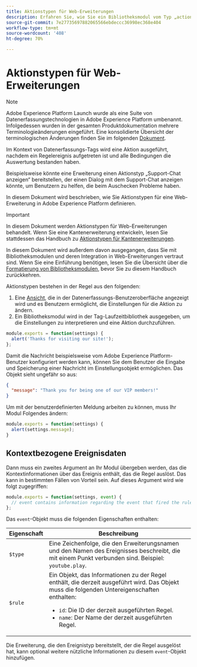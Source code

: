 ```yaml
---
title: Aktionstypen für Web-Erweiterungen
description: Erfahren Sie, wie Sie ein Bibliotheksmodul vom Typ „action-type“ für eine Tag-Erweiterung in einer Web-Eigenschaft definieren.
source-git-commit: 7e27735697882065566ebdeccc36998ec368e404
workflow-type: tm+mt
source-wordcount: '408'
ht-degree: 70%

---
```


# Aktionstypen für Web-Erweiterungen

>[!NOTE]
>
>Adobe Experience Platform Launch wurde als eine Suite von Datenerfassungstechnologien in Adobe Experience Platform umbenannt. Infolgedessen wurden in der gesamten Produktdokumentation mehrere Terminologieänderungen eingeführt. Eine konsolidierte Übersicht der terminologischen Änderungen finden Sie im folgenden [Dokument](../../term-updates.md).

Im Kontext von Datenerfassungs-Tags wird eine Aktion ausgeführt, nachdem ein Regelereignis aufgetreten ist und alle Bedingungen die Auswertung bestanden haben.

Beispielsweise könnte eine Erweiterung einen Aktionstyp „Support-Chat anzeigen“ bereitstellen, der einen Dialog mit dem Support-Chat anzeigen könnte, um Benutzern zu helfen, die beim Auschecken Probleme haben.

In diesem Dokument wird beschrieben, wie Sie Aktionstypen für eine Web-Erweiterung in Adobe Experience Platform definieren.

>[!IMPORTANT]
>
>In diesem Dokument werden Aktionstypen für Web-Erweiterungen behandelt. Wenn Sie eine Kantenerweiterung entwickeln, lesen Sie stattdessen das Handbuch zu [Aktionstypen für Kantenerweiterungen](../edge/action-types.md).
>
>In diesem Dokument wird außerdem davon ausgegangen, dass Sie mit Bibliotheksmodulen und deren Integration in Web-Erweiterungen vertraut sind. Wenn Sie eine Einführung benötigen, lesen Sie die Übersicht über die [Formatierung von Bibliotheksmodulen](./format.md), bevor Sie zu diesem Handbuch zurückkehren.

Aktionstypen bestehen in der Regel aus den folgenden:

1. Eine [Ansicht](./views.md), die in der Datenerfassungs-Benutzeroberfläche angezeigt wird und es Benutzern ermöglicht, die Einstellungen für die Aktion zu ändern.
2. Ein Bibliotheksmodul wird in der Tag-Laufzeitbibliothek ausgegeben, um die Einstellungen zu interpretieren und eine Aktion durchzuführen.

```js
module.exports = function(settings) {
  alert('Thanks for visiting our site!');
};
```

Damit die Nachricht beispielsweise vom Adobe Experience Platform-Benutzer konfiguriert werden kann, können Sie dem Benutzer die Eingabe und Speicherung einer Nachricht im Einstellungsobjekt ermöglichen. Das Objekt sieht ungefähr so aus:

```json
{
  "message": "Thank you for being one of our VIP members!"
}
```

Um mit der benutzerdefinierten Meldung arbeiten zu können, muss Ihr Modul Folgendes ändern:

```js
module.exports = function(settings) {
  alert(settings.message);
}
```

## Kontextbezogene Ereignisdaten

Dann muss ein zweites Argument an Ihr Modul übergeben werden, das die Kontextinformationen über das Ereignis enthält, das die Regel auslöst. Das kann in bestimmten Fällen von Vorteil sein. Auf dieses Argument wird wie folgt zugegriffen:

```js
module.exports = function(settings, event) {
  // event contains information regarding the event that fired the rule
};
```

Das `event`-Objekt muss die folgenden Eigenschaften enthalten:

| Eigenschaft | Beschreibung |
| --- | --- |
| `$type` | Eine Zeichenfolge, die den Erweiterungsnamen und den Namen des Ereignisses beschreibt, die mit einem Punkt verbunden sind. Beispiel: `youtube.play`. |
| `$rule` | Ein Objekt, das Informationen zu der Regel enthält, die derzeit ausgeführt wird. Das Objekt muss die folgenden Untereigenschaften enthalten:<ul><li>`id`: Die ID der derzeit ausgeführten Regel.</li><li>`name`: Der Name der derzeit ausgeführten Regel.</li></ul> |

Die Erweiterung, die den Ereignistyp bereitstellt, der die Regel ausgelöst hat, kann optional weitere nützliche Informationen zu diesem `event`-Objekt hinzufügen.
